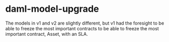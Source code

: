 # daml-model-upgrade

The models in v1 and v2 are slightly different, but v1 had the foresight to be able to freeze the most important contracts to be able to freeze the most important contract, Asset, with an SLA.

